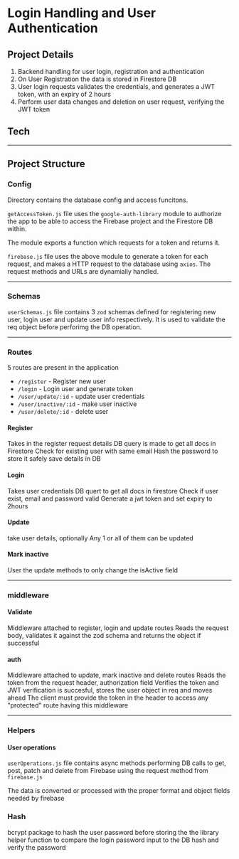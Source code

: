 # Login Handling and User Authentication

## Project Details

1. Backend handling for user login, registration and authentication
2. On User Registration the data is stored in Firestore DB
3. User login requests validates the credentials, and generates a JWT token, with an expiry of 2 hours 
4. Perform user data changes and deletion on user request, verifying the JWT token

## Tech

---

## Project Structure

### Config

Directory contains the database config and access funcitons. 

`getAccessToken.js` file uses the `google-auth-library` module to authorize the app to be able to access the Firebase project and the Firestore DB within.

The module exports a function which requests for a token and returns it.

`firebase.js` file uses  the above module to generate a token for each request, and makes a HTTP request to the database using `axios`. The request methods and URLs are dynamially handled.

---

### Schemas

`userSchemas.js` file contains 3 `zod` schemas defined for registering new user, login user and update user info respectively. It is used to validate the req object before perforimg the DB operation.

---

### Routes

5 routes are present in the application

- `/register` - Register new user
- `/login` - Login user and generate token
- `/user/update/:id` - update user credentials
- `/user/inactive/:id` - make user inactive
- `/user/delete/:id` - delete user

#### Register

Takes in the register request details
DB query is made to get all docs in Firestore
Check for existing user with same email
Hash the password to store it safely
save details in DB

#### Login 

Takes user credentials
DB quert to get all docs in firestore
Check if user exist, email and password valid
Generate a jwt token and set expiry to 2hours

#### Update

take user details, optionally
Any 1 or all of them can be updated

#### Mark inactive

User the update methods to only change the isActive field

---


### middleware

#### Validate

Middleware attached to register, login and update routes
Reads the request body, validates it against the zod schema and returns the object if successful

#### auth

Middleware attached to update, mark inactive and delete routes
Reads the token from the request header, authorization field
Verifies the token and JWT verification is succesful, stores the user object in req and moves ahead
The client must provide the token in the header to access any "protected" route having this middleware

---

### Helpers

#### User operations

`userOperations.js` file contains async methods performing DB calls to get, post, patch and delete from Firebase using the request method from `firebase.js`

The data is converted or processed with the proper format and object fields needed by firebase


### Hash

bcrypt package to hash the user password before storing the the library
helper function to compare the login password input to the DB hash and verify the password

